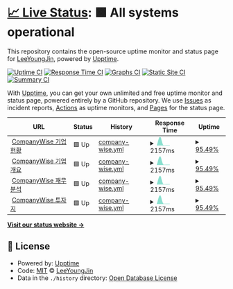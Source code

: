 # [📈 Live Status](https://LeeYoungJin.github.io/fg_upptime): <!--live status--> **🟩 All systems operational**

This repository contains the open-source uptime monitor and status page for [LeeYoungJin](https://LeeYoungJin.github.io/fg_upptime), powered by [Upptime](https://github.com/upptime/upptime).

[![Uptime CI](https://github.com/LeeYoungJin/fg_upptime/workflows/Uptime%20CI/badge.svg)](https://github.com/LeeYoungJin/fg_upptime/actions?query=workflow%3A%22Uptime+CI%22)
[![Response Time CI](https://github.com/LeeYoungJin/fg_upptime/workflows/Response%20Time%20CI/badge.svg)](https://github.com/LeeYoungJin/fg_upptime/actions?query=workflow%3A%22Response+Time+CI%22)
[![Graphs CI](https://github.com/LeeYoungJin/fg_upptime/workflows/Graphs%20CI/badge.svg)](https://github.com/LeeYoungJin/fg_upptime/actions?query=workflow%3A%22Graphs+CI%22)
[![Static Site CI](https://github.com/LeeYoungJin/fg_upptime/workflows/Static%20Site%20CI/badge.svg)](https://github.com/LeeYoungJin/fg_upptime/actions?query=workflow%3A%22Static+Site+CI%22)
[![Summary CI](https://github.com/LeeYoungJin/fg_upptime/workflows/Summary%20CI/badge.svg)](https://github.com/LeeYoungJin/fg_upptime/actions?query=workflow%3A%22Summary+CI%22)

With [Upptime](https://upptime.js.org), you can get your own unlimited and free uptime monitor and status page, powered entirely by a GitHub repository. We use [Issues](https://github.com/LeeYoungJin/fg_upptime/issues) as incident reports, [Actions](https://github.com/LeeYoungJin/fg_upptime/actions) as uptime monitors, and [Pages](https://LeeYoungJin.github.io/fg_upptime) for the status page.

<!--start: status pages-->
<!-- This summary is generated by Upptime (https://github.com/upptime/upptime) -->
<!-- Do not edit this manually, your changes will be overwritten -->
<!-- prettier-ignore -->
| URL | Status | History | Response Time | Uptime |
| --- | ------ | ------- | ------------- | ------ |
| <img alt="" src="https://icons.duckduckgo.com/ip3/comp.wisereport.co.kr.ico" height="13"> [CompanyWise 기업현황](https://comp.wisereport.co.kr/company/c1010001.aspx?cmp_cd=005930&cn=) | 🟩 Up | [company-wise.yml](https://github.com/LeeYoungJin/fg_upptime/commits/HEAD/history/company-wise.yml) | <details><summary><img alt="Response time graph" src="./graphs/company-wise/response-time-week.png" height="20"> 2157ms</summary><br><a href="https://LeeYoungJin.github.io/fg_upptime/history/company-wise"><img alt="Response time 2157" src="https://img.shields.io/endpoint?url=https%3A%2F%2Fraw.githubusercontent.com%2FLeeYoungJin%2Ffg_upptime%2FHEAD%2Fapi%2Fcompany-wise%2Fresponse-time.json"></a><br><a href="https://LeeYoungJin.github.io/fg_upptime/history/company-wise"><img alt="24-hour response time 2157" src="https://img.shields.io/endpoint?url=https%3A%2F%2Fraw.githubusercontent.com%2FLeeYoungJin%2Ffg_upptime%2FHEAD%2Fapi%2Fcompany-wise%2Fresponse-time-day.json"></a><br><a href="https://LeeYoungJin.github.io/fg_upptime/history/company-wise"><img alt="7-day response time 2157" src="https://img.shields.io/endpoint?url=https%3A%2F%2Fraw.githubusercontent.com%2FLeeYoungJin%2Ffg_upptime%2FHEAD%2Fapi%2Fcompany-wise%2Fresponse-time-week.json"></a><br><a href="https://LeeYoungJin.github.io/fg_upptime/history/company-wise"><img alt="30-day response time 2157" src="https://img.shields.io/endpoint?url=https%3A%2F%2Fraw.githubusercontent.com%2FLeeYoungJin%2Ffg_upptime%2FHEAD%2Fapi%2Fcompany-wise%2Fresponse-time-month.json"></a><br><a href="https://LeeYoungJin.github.io/fg_upptime/history/company-wise"><img alt="1-year response time 2157" src="https://img.shields.io/endpoint?url=https%3A%2F%2Fraw.githubusercontent.com%2FLeeYoungJin%2Ffg_upptime%2FHEAD%2Fapi%2Fcompany-wise%2Fresponse-time-year.json"></a></details> | <details><summary><a href="https://LeeYoungJin.github.io/fg_upptime/history/company-wise">95.49%</a></summary><a href="https://LeeYoungJin.github.io/fg_upptime/history/company-wise"><img alt="All-time uptime 95.49%" src="https://img.shields.io/endpoint?url=https%3A%2F%2Fraw.githubusercontent.com%2FLeeYoungJin%2Ffg_upptime%2FHEAD%2Fapi%2Fcompany-wise%2Fuptime.json"></a><br><a href="https://LeeYoungJin.github.io/fg_upptime/history/company-wise"><img alt="24-hour uptime 95.49%" src="https://img.shields.io/endpoint?url=https%3A%2F%2Fraw.githubusercontent.com%2FLeeYoungJin%2Ffg_upptime%2FHEAD%2Fapi%2Fcompany-wise%2Fuptime-day.json"></a><br><a href="https://LeeYoungJin.github.io/fg_upptime/history/company-wise"><img alt="7-day uptime 95.49%" src="https://img.shields.io/endpoint?url=https%3A%2F%2Fraw.githubusercontent.com%2FLeeYoungJin%2Ffg_upptime%2FHEAD%2Fapi%2Fcompany-wise%2Fuptime-week.json"></a><br><a href="https://LeeYoungJin.github.io/fg_upptime/history/company-wise"><img alt="30-day uptime 95.49%" src="https://img.shields.io/endpoint?url=https%3A%2F%2Fraw.githubusercontent.com%2FLeeYoungJin%2Ffg_upptime%2FHEAD%2Fapi%2Fcompany-wise%2Fuptime-month.json"></a><br><a href="https://LeeYoungJin.github.io/fg_upptime/history/company-wise"><img alt="1-year uptime 95.49%" src="https://img.shields.io/endpoint?url=https%3A%2F%2Fraw.githubusercontent.com%2FLeeYoungJin%2Ffg_upptime%2FHEAD%2Fapi%2Fcompany-wise%2Fuptime-year.json"></a></details>
| <img alt="" src="https://icons.duckduckgo.com/ip3/comp.wisereport.co.kr.ico" height="13"> [CompanyWise 기업개요](https://comp.wisereport.co.kr/company/c1020001.aspx?cmp_cd=005930&cn=) | 🟩 Up | [company-wise.yml](https://github.com/LeeYoungJin/fg_upptime/commits/HEAD/history/company-wise.yml) | <details><summary><img alt="Response time graph" src="./graphs/company-wise/response-time-week.png" height="20"> 2157ms</summary><br><a href="https://LeeYoungJin.github.io/fg_upptime/history/company-wise"><img alt="Response time 2157" src="https://img.shields.io/endpoint?url=https%3A%2F%2Fraw.githubusercontent.com%2FLeeYoungJin%2Ffg_upptime%2FHEAD%2Fapi%2Fcompany-wise%2Fresponse-time.json"></a><br><a href="https://LeeYoungJin.github.io/fg_upptime/history/company-wise"><img alt="24-hour response time 2157" src="https://img.shields.io/endpoint?url=https%3A%2F%2Fraw.githubusercontent.com%2FLeeYoungJin%2Ffg_upptime%2FHEAD%2Fapi%2Fcompany-wise%2Fresponse-time-day.json"></a><br><a href="https://LeeYoungJin.github.io/fg_upptime/history/company-wise"><img alt="7-day response time 2157" src="https://img.shields.io/endpoint?url=https%3A%2F%2Fraw.githubusercontent.com%2FLeeYoungJin%2Ffg_upptime%2FHEAD%2Fapi%2Fcompany-wise%2Fresponse-time-week.json"></a><br><a href="https://LeeYoungJin.github.io/fg_upptime/history/company-wise"><img alt="30-day response time 2157" src="https://img.shields.io/endpoint?url=https%3A%2F%2Fraw.githubusercontent.com%2FLeeYoungJin%2Ffg_upptime%2FHEAD%2Fapi%2Fcompany-wise%2Fresponse-time-month.json"></a><br><a href="https://LeeYoungJin.github.io/fg_upptime/history/company-wise"><img alt="1-year response time 2157" src="https://img.shields.io/endpoint?url=https%3A%2F%2Fraw.githubusercontent.com%2FLeeYoungJin%2Ffg_upptime%2FHEAD%2Fapi%2Fcompany-wise%2Fresponse-time-year.json"></a></details> | <details><summary><a href="https://LeeYoungJin.github.io/fg_upptime/history/company-wise">95.49%</a></summary><a href="https://LeeYoungJin.github.io/fg_upptime/history/company-wise"><img alt="All-time uptime 95.49%" src="https://img.shields.io/endpoint?url=https%3A%2F%2Fraw.githubusercontent.com%2FLeeYoungJin%2Ffg_upptime%2FHEAD%2Fapi%2Fcompany-wise%2Fuptime.json"></a><br><a href="https://LeeYoungJin.github.io/fg_upptime/history/company-wise"><img alt="24-hour uptime 95.49%" src="https://img.shields.io/endpoint?url=https%3A%2F%2Fraw.githubusercontent.com%2FLeeYoungJin%2Ffg_upptime%2FHEAD%2Fapi%2Fcompany-wise%2Fuptime-day.json"></a><br><a href="https://LeeYoungJin.github.io/fg_upptime/history/company-wise"><img alt="7-day uptime 95.49%" src="https://img.shields.io/endpoint?url=https%3A%2F%2Fraw.githubusercontent.com%2FLeeYoungJin%2Ffg_upptime%2FHEAD%2Fapi%2Fcompany-wise%2Fuptime-week.json"></a><br><a href="https://LeeYoungJin.github.io/fg_upptime/history/company-wise"><img alt="30-day uptime 95.49%" src="https://img.shields.io/endpoint?url=https%3A%2F%2Fraw.githubusercontent.com%2FLeeYoungJin%2Ffg_upptime%2FHEAD%2Fapi%2Fcompany-wise%2Fuptime-month.json"></a><br><a href="https://LeeYoungJin.github.io/fg_upptime/history/company-wise"><img alt="1-year uptime 95.49%" src="https://img.shields.io/endpoint?url=https%3A%2F%2Fraw.githubusercontent.com%2FLeeYoungJin%2Ffg_upptime%2FHEAD%2Fapi%2Fcompany-wise%2Fuptime-year.json"></a></details>
| <img alt="" src="https://icons.duckduckgo.com/ip3/comp.wisereport.co.kr.ico" height="13"> [CompanyWise 재무분석](https://comp.wisereport.co.kr/company/c1030001.aspx?cmp_cd=005930&cn=) | 🟩 Up | [company-wise.yml](https://github.com/LeeYoungJin/fg_upptime/commits/HEAD/history/company-wise.yml) | <details><summary><img alt="Response time graph" src="./graphs/company-wise/response-time-week.png" height="20"> 2157ms</summary><br><a href="https://LeeYoungJin.github.io/fg_upptime/history/company-wise"><img alt="Response time 2157" src="https://img.shields.io/endpoint?url=https%3A%2F%2Fraw.githubusercontent.com%2FLeeYoungJin%2Ffg_upptime%2FHEAD%2Fapi%2Fcompany-wise%2Fresponse-time.json"></a><br><a href="https://LeeYoungJin.github.io/fg_upptime/history/company-wise"><img alt="24-hour response time 2157" src="https://img.shields.io/endpoint?url=https%3A%2F%2Fraw.githubusercontent.com%2FLeeYoungJin%2Ffg_upptime%2FHEAD%2Fapi%2Fcompany-wise%2Fresponse-time-day.json"></a><br><a href="https://LeeYoungJin.github.io/fg_upptime/history/company-wise"><img alt="7-day response time 2157" src="https://img.shields.io/endpoint?url=https%3A%2F%2Fraw.githubusercontent.com%2FLeeYoungJin%2Ffg_upptime%2FHEAD%2Fapi%2Fcompany-wise%2Fresponse-time-week.json"></a><br><a href="https://LeeYoungJin.github.io/fg_upptime/history/company-wise"><img alt="30-day response time 2157" src="https://img.shields.io/endpoint?url=https%3A%2F%2Fraw.githubusercontent.com%2FLeeYoungJin%2Ffg_upptime%2FHEAD%2Fapi%2Fcompany-wise%2Fresponse-time-month.json"></a><br><a href="https://LeeYoungJin.github.io/fg_upptime/history/company-wise"><img alt="1-year response time 2157" src="https://img.shields.io/endpoint?url=https%3A%2F%2Fraw.githubusercontent.com%2FLeeYoungJin%2Ffg_upptime%2FHEAD%2Fapi%2Fcompany-wise%2Fresponse-time-year.json"></a></details> | <details><summary><a href="https://LeeYoungJin.github.io/fg_upptime/history/company-wise">95.49%</a></summary><a href="https://LeeYoungJin.github.io/fg_upptime/history/company-wise"><img alt="All-time uptime 95.49%" src="https://img.shields.io/endpoint?url=https%3A%2F%2Fraw.githubusercontent.com%2FLeeYoungJin%2Ffg_upptime%2FHEAD%2Fapi%2Fcompany-wise%2Fuptime.json"></a><br><a href="https://LeeYoungJin.github.io/fg_upptime/history/company-wise"><img alt="24-hour uptime 95.49%" src="https://img.shields.io/endpoint?url=https%3A%2F%2Fraw.githubusercontent.com%2FLeeYoungJin%2Ffg_upptime%2FHEAD%2Fapi%2Fcompany-wise%2Fuptime-day.json"></a><br><a href="https://LeeYoungJin.github.io/fg_upptime/history/company-wise"><img alt="7-day uptime 95.49%" src="https://img.shields.io/endpoint?url=https%3A%2F%2Fraw.githubusercontent.com%2FLeeYoungJin%2Ffg_upptime%2FHEAD%2Fapi%2Fcompany-wise%2Fuptime-week.json"></a><br><a href="https://LeeYoungJin.github.io/fg_upptime/history/company-wise"><img alt="30-day uptime 95.49%" src="https://img.shields.io/endpoint?url=https%3A%2F%2Fraw.githubusercontent.com%2FLeeYoungJin%2Ffg_upptime%2FHEAD%2Fapi%2Fcompany-wise%2Fuptime-month.json"></a><br><a href="https://LeeYoungJin.github.io/fg_upptime/history/company-wise"><img alt="1-year uptime 95.49%" src="https://img.shields.io/endpoint?url=https%3A%2F%2Fraw.githubusercontent.com%2FLeeYoungJin%2Ffg_upptime%2FHEAD%2Fapi%2Fcompany-wise%2Fuptime-year.json"></a></details>
| <img alt="" src="https://icons.duckduckgo.com/ip3/comp.wisereport.co.kr.ico" height="13"> [CompanyWise 투자지](https://comp.wisereport.co.kr/company/c1040001.aspx?cmp_cd=005930&cn=) | 🟩 Up | [company-wise.yml](https://github.com/LeeYoungJin/fg_upptime/commits/HEAD/history/company-wise.yml) | <details><summary><img alt="Response time graph" src="./graphs/company-wise/response-time-week.png" height="20"> 2157ms</summary><br><a href="https://LeeYoungJin.github.io/fg_upptime/history/company-wise"><img alt="Response time 2157" src="https://img.shields.io/endpoint?url=https%3A%2F%2Fraw.githubusercontent.com%2FLeeYoungJin%2Ffg_upptime%2FHEAD%2Fapi%2Fcompany-wise%2Fresponse-time.json"></a><br><a href="https://LeeYoungJin.github.io/fg_upptime/history/company-wise"><img alt="24-hour response time 2157" src="https://img.shields.io/endpoint?url=https%3A%2F%2Fraw.githubusercontent.com%2FLeeYoungJin%2Ffg_upptime%2FHEAD%2Fapi%2Fcompany-wise%2Fresponse-time-day.json"></a><br><a href="https://LeeYoungJin.github.io/fg_upptime/history/company-wise"><img alt="7-day response time 2157" src="https://img.shields.io/endpoint?url=https%3A%2F%2Fraw.githubusercontent.com%2FLeeYoungJin%2Ffg_upptime%2FHEAD%2Fapi%2Fcompany-wise%2Fresponse-time-week.json"></a><br><a href="https://LeeYoungJin.github.io/fg_upptime/history/company-wise"><img alt="30-day response time 2157" src="https://img.shields.io/endpoint?url=https%3A%2F%2Fraw.githubusercontent.com%2FLeeYoungJin%2Ffg_upptime%2FHEAD%2Fapi%2Fcompany-wise%2Fresponse-time-month.json"></a><br><a href="https://LeeYoungJin.github.io/fg_upptime/history/company-wise"><img alt="1-year response time 2157" src="https://img.shields.io/endpoint?url=https%3A%2F%2Fraw.githubusercontent.com%2FLeeYoungJin%2Ffg_upptime%2FHEAD%2Fapi%2Fcompany-wise%2Fresponse-time-year.json"></a></details> | <details><summary><a href="https://LeeYoungJin.github.io/fg_upptime/history/company-wise">95.49%</a></summary><a href="https://LeeYoungJin.github.io/fg_upptime/history/company-wise"><img alt="All-time uptime 95.49%" src="https://img.shields.io/endpoint?url=https%3A%2F%2Fraw.githubusercontent.com%2FLeeYoungJin%2Ffg_upptime%2FHEAD%2Fapi%2Fcompany-wise%2Fuptime.json"></a><br><a href="https://LeeYoungJin.github.io/fg_upptime/history/company-wise"><img alt="24-hour uptime 95.49%" src="https://img.shields.io/endpoint?url=https%3A%2F%2Fraw.githubusercontent.com%2FLeeYoungJin%2Ffg_upptime%2FHEAD%2Fapi%2Fcompany-wise%2Fuptime-day.json"></a><br><a href="https://LeeYoungJin.github.io/fg_upptime/history/company-wise"><img alt="7-day uptime 95.49%" src="https://img.shields.io/endpoint?url=https%3A%2F%2Fraw.githubusercontent.com%2FLeeYoungJin%2Ffg_upptime%2FHEAD%2Fapi%2Fcompany-wise%2Fuptime-week.json"></a><br><a href="https://LeeYoungJin.github.io/fg_upptime/history/company-wise"><img alt="30-day uptime 95.49%" src="https://img.shields.io/endpoint?url=https%3A%2F%2Fraw.githubusercontent.com%2FLeeYoungJin%2Ffg_upptime%2FHEAD%2Fapi%2Fcompany-wise%2Fuptime-month.json"></a><br><a href="https://LeeYoungJin.github.io/fg_upptime/history/company-wise"><img alt="1-year uptime 95.49%" src="https://img.shields.io/endpoint?url=https%3A%2F%2Fraw.githubusercontent.com%2FLeeYoungJin%2Ffg_upptime%2FHEAD%2Fapi%2Fcompany-wise%2Fuptime-year.json"></a></details>

<!--end: status pages-->

[**Visit our status website →**](https://LeeYoungJin.github.io/fg_upptime)

## 📄 License

- Powered by: [Upptime](https://github.com/upptime/upptime)
- Code: [MIT](./LICENSE) © [LeeYoungJin](https://LeeYoungJin.github.io/fg_upptime)
- Data in the `./history` directory: [Open Database License](https://opendatacommons.org/licenses/odbl/1-0/)
